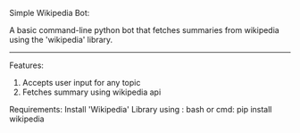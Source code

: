 Simple Wikipedia Bot:

A basic command-line python bot that fetches summaries from wikipedia using the 'wikipedia' library.

----

Features:
1. Accepts user input for any topic
2. Fetches summary using wikipedia api

   

Requirements:
Install 'Wikipedia' Library using :
bash or cmd:
      pip install wikipedia
